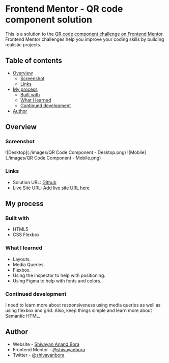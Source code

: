 # Frontend Mentor - QR code component solution

This is a solution to the [QR code component challenge on Frontend Mentor](https://www.frontendmentor.io/challenges/qr-code-component-iux_sIO_H). Frontend Mentor challenges help you improve your coding skills by building realistic projects.

## Table of contents

- [Overview](#overview)
  - [Screenshot](#screenshot)
  - [Links](#links)
- [My process](#my-process)
  - [Built with](#built-with)
  - [What I learned](#what-i-learned)
  - [Continued development](#continued-development)
- [Author](#author)

## Overview

### Screenshot

![Desktop](./images/QR Code Component - Desktop.png)
![Mobile](./images/QR Code Component - Mobile.png)

### Links

- Solution URL: [Github](https://your-solution-url.com)
- Live Site URL: [Add live site URL here](https://your-live-site-url.com)

## My process

### Built with

- HTML5
- CSS Flexbox

### What I learned

- Layouts.
- Media Queries.
- Flexbox.
- Using the inspector to help with positioning.
- Using Figma to help with fonts and colors.

### Continued development

I need to learn more about responsiveness using media queries as well as using flexbox and grid. Also, keep things simple and learn more about Semantic HTML.

## Author

- Website - [Shivayan Anand Bora](https://github.com/shivayan-bora)
- Frontend Mentor - [@shivayanbora](https://www.frontendmentor.io/profile/shivayan-bora)
- Twitter - [@shivayanbora](https://twitter.com/shivayanbora)
